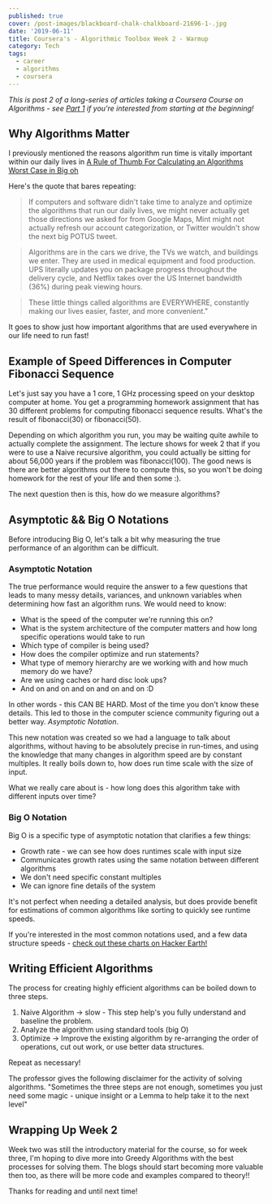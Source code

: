 ```yaml
---
published: true
cover: /post-images/blackboard-chalk-chalkboard-21696-1-.jpg
date: '2019-06-11'
title: Coursera's - Algorithmic Toolbox Week 2 - Warmup
category: Tech
tags:
  - career
  - algorithms
  - coursera
---
```

_This is post 2 of a long-series of articles taking a Coursera Course on Algorithms - see [Part 1](https://www.kalebmckelvey.com/courseras-data-structures-and-algorithms-algorithmic-toolbox-week-1) if you're interested from starting at the beginning!_


## Why Algorithms Matter

I previously mentioned the reasons algorithm run time is vitally important within our daily lives in [A Rule of Thumb For Calculating an Algorithms Worst Case in Big oh](https://www.kalebmckelvey.com/a-rule-of-thumb-for-calculating-an-algorithms-worst-case-in-big-oh-notation)

Here's the quote that bares repeating:

> If computers and software didn't take time to analyze and optimize the algorithms that run our daily lives, we might never actually get those directions we asked for from Google Maps, Mint might not actually refresh our account categorization, or Twitter wouldn't show the next big POTUS tweet.

> Algorithms are in the cars we drive, the TVs we watch, and buildings we enter. They are used in medical equipment and food production. UPS literally updates you on package progress throughout the delivery cycle, and Netflix takes over the US Internet bandwidth (36%) during peak viewing hours.

> These little things called algorithms are EVERYWHERE, constantly making our lives easier, faster, and more convenient."

It goes to show just how important algorithms that are used everywhere in our life need to run fast!

## Example of Speed Differences in Computer Fibonacci Sequence

Let's just say you have a 1 core, 1 GHz processing speed on your desktop computer at home. You get a programming homework assignment that has 30 different problems for computing fibonacci sequence results. What's the result of fibonacci(30) or fibonacci(50).

Depending on which algorithm you run, you may be waiting quite awhile to actually complete the assignment. The lecture shows for week 2 that if you were to use a Naive recursive algorithm, you could actually be sitting for about 56,000 years if the problem was fibonacci(100). The good news is there are better algorithms out there to compute this, so you won't be doing homework for the rest of your life and then some :).

The next question then is this, how do we measure algorithms?

## Asymptotic && Big O Notations

Before introducing Big O, let's talk a bit why measuring the true performance of an algorithm can be difficult.

### Asymptotic Notation

The true performance would require the answer to a few questions that leads to many messy details, variances, and unknown variables when determining how fast an algorithm runs. We would need to know:

* What is the speed of the computer we're running this on?
* What is the system architecture of the computer matters and how long specific operations would take to run
* Which type of compiler is being used? 
* How does the compiler optimize and run statements?
* What type of memory hierarchy are we working with and how much memory do we have?
* Are we using caches or hard disc look ups?
* And on and on and on and on and on :D

In other words - this CAN BE HARD. Most of the time you don't know these details. This led to those in the computer science community figuring out a better way. *Asymptotic Notation*.

This new notation was created so we had a language to talk about algorithms, without having to be absolutely precise in run-times, and using the knowledge that many changes in algorithm speed are by constant multiples. It really boils down to, how does run time scale with the size of input.

What we really care about is - how long does this algorithm take with different inputs over time?

### Big O Notation

Big O is a specific type of asymptotic notation that clarifies a few things:

* Growth rate - we can see how does runtimes scale with input size
* Communicates growth rates using the same notation between different algorithms
* We don't need specific constant multiples
* We can ignore fine details of the system

It's not perfect when needing a detailed analysis, but does provide benefit for estimations of common algorithms like sorting to quickly see runtime speeds.

If you're interested in the most common notations used, and a few data structure speeds - [check out these charts on Hacker Earth!](https://www.hackerearth.com/practice/notes/big-o-cheatsheet-series-data-structures-and-algorithms-with-thier-complexities-1/)


## Writing Efficient Algorithms

The process for creating highly efficient algorithms can be boiled down to three steps.

1. Naive Algorithm -> slow - This step help's you fully understand and baseline the problem.
1. Analyze the algorithm using standard tools (big O)
1. Optimize -> Improve the existing algorithm by re-arranging the order of operations, cut out work, or use better data structures.

Repeat as necessary! 

The professor gives the following disclaimer for the activity of solving algorithms. "Sometimes the three steps are not enough, sometimes you just need some magic - unique insight or a Lemma to help take it to the next level"

## Wrapping Up Week 2

Week two was still the introductory material for the course, so for week three, I'm hoping to dive more into Greedy Algorithms with the best processes for solving them. The blogs should start becoming more valuable then too, as there will be more code and examples compared to theory!!

Thanks for reading and until next time! 


